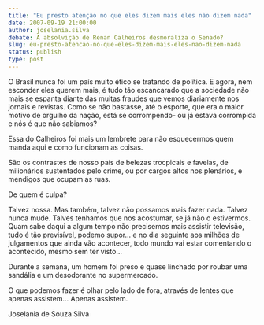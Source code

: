 ```yaml
---
title: "Eu presto atenção no que eles dizem mais eles não dizem nada"
date: 2007-09-19 21:00:00
author: joselania.silva
debate: A absolvição de Renan Calheiros desmoraliza o Senado?
slug: eu-presto-atencao-no-que-eles-dizem-mais-eles-nao-dizem-nada
status: publish 
type: post
---
```


O Brasil nunca foi um país muito ético se tratando de política. E agora, nem esconder eles querem mais, é tudo tão escancarado que a sociedade não mais se espanta diante das muitas fraudes que vemos diariamente nos jornais e revistas. Como se não bastasse, até o esporte, que era o maior motivo de orgulho da nação, está se corrompendo- ou já estava corrompida e nós é que não sabiamos?  

Essa do Calheiros foi mais um lembrete para não esquecermos quem manda aqui e como funcionam as coisas.  

São os contrastes de nosso país de belezas trocpicais e favelas, de milionários sustentados pelo crime, ou por cargos altos nos plenários, e mendigos que ocupam as ruas.  

De quem é culpa?  

Talvez nossa. Mas também, talvez não possamos mais fazer nada. Talvez nunca mude. Talves tenhamos que nos acostumar, se já não o estivermos. Quam sabe daqui a algum tempo não precisemos mais assistir televisão, tudo é tão previsível, podemo supor... e no dia seguinte aos milhões de julgamentos que ainda vão acontecer, todo mundo vai estar comentando o acontecido, mesmo sem ter visto...  

  

Durante a semana, um homem foi preso e quase linchado por roubar uma sandália e um desodorante no supermercado.   

O que podemos fazer é olhar pelo lado de fora, através de lentes que apenas assistem... Apenas assistem.   

Joselania de Souza Silva
